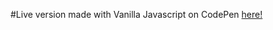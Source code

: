 #Live version made with Vanilla Javascript on CodePen
[here!](https://codepen.io/aggelosQQ/pen/ZEOOLZR)